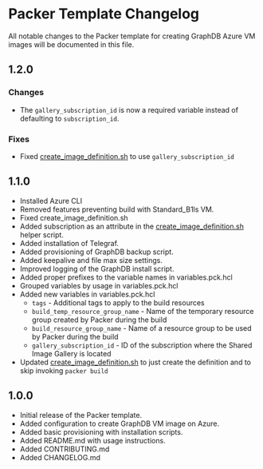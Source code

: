# Packer Template Changelog

All notable changes to the Packer template for creating GraphDB Azure VM images will be documented in this file.

## 1.2.0

### Changes

- The `gallery_subscription_id` is now a required variable instead of defaulting to `subscription_id`.

### Fixes

- Fixed [create_image_definition.sh](create_image_definition.sh) to use `gallery_subscription_id`

## 1.1.0

- Installed Azure CLI
- Removed features preventing build with Standard_B1ls VM.
- Fixed create_image_definition.sh
- Added subscription as an attribute in the [create_image_definition.sh](create_image_definition.sh) helper script.
- Added installation of Telegraf.
- Added provisioning of GraphDB backup script.
- Added keepalive and file max size settings.
- Improved logging of the GraphDB install script.
- Added proper prefixes to the variable names in variables.pck.hcl
- Grouped variables by usage in variables.pck.hcl
- Added new variables in variables.pck.hcl
  - `tags` - Additional tags to apply to the build resources
  - `build_temp_resource_group_name` - Name of the temporary resource group created by Packer during the build
  - `build_resource_group_name` - Name of a resource group to be used by Packer during the build
  - `gallery_subscription_id` - ID of the subscription where the Shared Image Gallery is located
- Updated [create_image_definition.sh](create_image_definition.sh) to just create the definition and to skip invoking `packer build`

## 1.0.0

- Initial release of the Packer template.
- Added configuration to create GraphDB VM image on Azure.
- Added basic provisioning with installation scripts.
- Added README.md with usage instructions.
- Added CONTRIBUTING.md
- Added CHANGELOG.md
